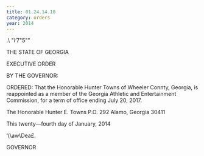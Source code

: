 ```yaml
---
title: 01.24.14.10
category: orders
year: 2014
---
```

  

.\ "i‘7"5""

THE STATE OF GEORGIA

EXECUTIVE ORDER

BY THE GOVERNOR:

ORDERED: That the Honorable Hunter Towns of Wheeler Connty, Georgia,
is reappointed as a member of the Georgia Athletic and
Entertainment Commission, for a term of office ending July 20,
2017.

The Honorable Hunter E. Towns
P.O. 292
Alamo, Georgia 30411

This twenty—fourth day of January, 2014

‘(\aw\Dea£.

GOVERNOR

